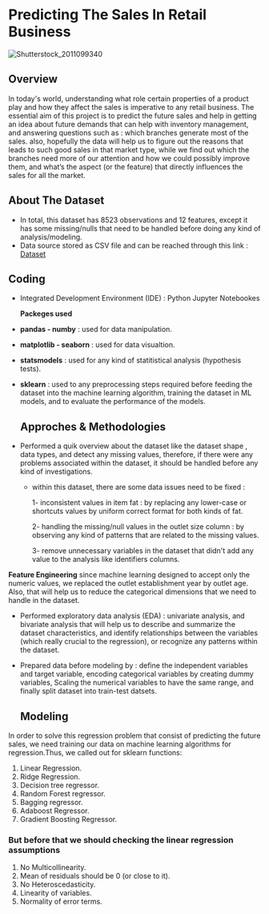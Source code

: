 # Predicting The Sales In Retail Business 

![Shutterstock_2011099340](https://github.com/hayasalman/Supermarkets-Sales-Predictions-Regression/assets/71796909/eb33196a-bce0-4ede-9573-68a22bf1657f)

## Overview 

In today's world, understanding what role certain properties of a product play and how they affect the sales is imperative to any retail business.
The essential aim of this project is to predict the future sales and help in getting an idea about future demands that can help with inventory management, 
and answering questions such as : which branches generate most of the sales. also, hopefully the data will help us to figure out the reasons that leads to such good sales in that market type, 
while we find out which the branches need more of our attention and how we could possibly improve them, and what’s the aspect (or the feature) that directly influences the sales for all the market.

## About The Dataset

- In total, this dataset has 8523 observations and 12 features, except it has some missing/nulls that need to be handled before doing any kind of analysis/modeling.
- Data source stored as CSV file and can be reached through this link : [Dataset](https://github.com/hayasalman/Supermarkets-Sales-Predictions-Regression/blob/main/SupermarketSalesData.csv)

## Coding
-  Integrated Development Environment (IDE) : Python Jupyter Notebookes

   **Packeges used** 
  * **pandas - numby** : used for data manipulation.
  * **matplotlib - seaborn** : used for data visualtion.
  * **statsmodels** : used for any kind of statitistical analysis (hypothesis tests).
  * **sklearn** : used to any preprocessing steps required before feeding the dataset into the machine learning algorithm,
    training the dataset in ML models, and to evaluate the performance of the models.

    ## Approches & Methodologies
    
-  Performed a quik overview about the dataset like the dataset shape , data types, and detect any missing values, therefore, if there were any problems associated within the dataset,
  it should be handled before any kind of investigations.

   * within this dataset, there are some data issues need to be fixed :

     1- inconsistent values in item fat : by replacing any lower-case or shortcuts values by uniform correct format for both kinds of fat.

     2- handling the missing/null values in the outlet size column : by observing any kind of patterns that are related to the missing values.

     3- remove unnecessary variables in the dataset that didn't add any value to the analysis like identifiers columns.

**Feature Engineering** since machine learning designed to accept only the numeric values, we replaced the outlet establishment year by outlet age.
Also, that will help us to reduce the categorical dimensions that we need to handle in the dataset.

- Performed exploratory data analysis (EDA) : univariate analysis, and bivariate analysis that will help us to describe and summarize the dataset characteristics,
  and identify relationships between the  variables (which really crucial to the regression), or recognize any patterns within the dataset.
- Prepared data before modeling by : define the independent variables and target variable, encoding categorical variables by creating dummy variables, Scaling the numerical variables
  to have the same range, and finally split dataset into train-test datsets.

  ## Modeling
  
In order to solve this regression problem that consist of predicting the future sales, we need training our data on machine learning 
algorithms for regression.Thus, we called out for sklearn functions: 
  
  1. Linear Regression.
  2. Ridge Regression.
  3. Decision tree regressor.
  4. Random Forest regressor.
  5. Bagging regressor.
  6. Adaboost Regressor.
  7. Gradient Boosting Regressor.

  ### **But before that we should checking the linear regression assumptions**
  
  1. No Multicollinearity.
  2. Mean of residuals should be 0 (or close to it).
  3. No Heteroscedasticity.
  4. Linearity of variables.
  5. Normality of error terms.
    
